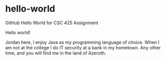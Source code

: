 # hello-world
GitHub Hello World for CSC 425 Assignment

Hello world!

Jordan here, I enjoy Java as my programming language of choice.
When I am not at the college I do IT security at a bank in my hometown.
Any other time, and you will find me in the land of Azeroth.
